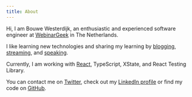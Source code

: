 ```yaml
---
title: About
---
```


Hi, I am Bouwe Westerdijk, an enthusiastic and experienced software engineer at
<a href="https://webinargeek.com" target="_blank">WebinarGeek</a> in The Netherlands.

I like learning new technologies and sharing my learning by <a href="/blog">blogging</a>, <a href="/videos">streaming</a>, and
<a href="/speaking">speaking</a>.

Currently, I am working with <a href="/react">React</a>, TypeScript, XState, and React Testing Library.

You can contact me on
<a href="https://twitter.com/bouwe">Twitter</a>, check out my <a href="https://www.linkedin.com/in/bkwesterdijk">LinkedIn profile</a> or find my code on
<a href="https://github.com/bouwe77">GitHub</a>.
